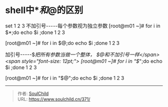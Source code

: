 # shell中$*和$@的区别

<!--more-->
<span style="font-size: 12pt;">set 1 2 3</span>
<span style="font-size: 12pt;"> 不加引号-----每个参数视为独立参数</span>
<span style="font-size: 12pt;"> [root@m01 ~]# for i in $*;do echo $i ;done</span>
<span style="font-size: 12pt;"> 1</span>
<span style="font-size: 12pt;"> 2</span>
<span style="font-size: 12pt;"> 3</span>

<span style="font-size: 12pt;">[root@m01 ~]# for i in $@;do echo $i ;done</span>
<span style="font-size: 12pt;"> 1</span>
<span style="font-size: 12pt;"> 2</span>
<span style="font-size: 12pt;"> 3</span>

<span style="font-size: 12pt;">加引号-----$*把所有参数当做一个整体， $@和不加引号一样</span>
<span style="font-size: 12pt;"> [root@m01 ~]# for i in "$*";do echo $i ;done</span>
<span style="font-size: 12pt;"> 1 2 3</span>

<span style="font-size: 12pt;"> [root@m01 ~]# for i in "$@";do echo $i ;done</span>
<span style="font-size: 12pt;"> 1</span>
<span style="font-size: 12pt;"> 2</span>
<span style="font-size: 12pt;"> 3</span>


---

> 作者: [SoulChild](https://www.soulchild.cn)  
> URL: https://www.soulchild.cn/371/  

